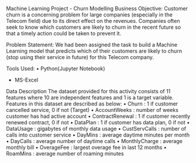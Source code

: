 
Machine Learning Project - Churn Modelling
Business Objective:
Customer churn is a concerning problem for large companies (especially in the Telecom field) due to its direct effect on the revenues. Companies often seek to know which customers are likely to churn in the recent 
future so that a timely action could be taken to prevent it.

Problem Statement:
We had been assigned the task to build a Machine Learning model that predicts which of their customers are likely to churn (stop using their service in future) for this Telecom company. 

Tools Used:
• Python(Jupyter Notebook)
* MS-Excel

Data Description
The dataset provided for this activity consists of 11 features where 10 are independent 
features and 1 is a target variable. Features in this dataset are described as below:
• Churn : 1 if customer cancelled service, 0 if not (Target)
• AccountWeeks : number of weeks customer has had active account
• ContractRenewal : 1 if customer recently renewed contract, 0 if not
• DataPlan : 1 if customer has data plan, 0 if not
• DataUsage : gigabytes of monthly data usage
• CustServCalls : number of calls into customer service
• DayMins : average daytime minutes per month
• DayCalls : average number of daytime calls
• MonthlyCharge : average monthly bill
• OverageFee : largest overage fee in last 12 months
• RoamMins : average number of roaming minutes

